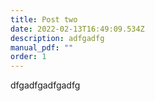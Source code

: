 ```yaml
---
title: Post two
date: 2022-02-13T16:49:09.534Z
description: adfgadfg
manual_pdf: ""
order: 1
---
```

dfgadfgadfgadfg